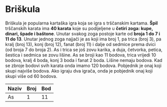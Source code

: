 # Briškula

Briškula je popularna kartaška igra koja se igra s trščanskim kartama. **Špil** trščanskih karata ima **40 karata** koje su podijeljene u **četiri zoga: kupe, dinari, špade i baštone**. Unutar svakog zoga postoje karte od **broja 1 do 7 i 11 do 13**. Unutar jednog zoga najjači je as koji ima broj 1, pa trica (broj 3), pa kralj (broj 13), konj (broj 12), fanat (broj 11) i dalje od sedmice prema dvici (od broja 7 do broja 2). As i trica se još zovu karika, a duja, četvorka, petica, šestica i sedmica se zovu lišine. As se broji kao 11 bodova, trica vrijedi 10 bodova, kralj 4 boda, konj 3 boda i fanat 2 boda. Lišine nemaju bodova. Kad se zbroje bodovi svih karata onda imamo 120 bodova. Pobjednik je onaj koji skupi najviše bodova. Ako igraju dva igrača, onda je pobjednik onaj koji skupi više od 60 bodova.

|Naziv|Broj|Bod|
|-----|----|---|
|As   |1   |11 |
